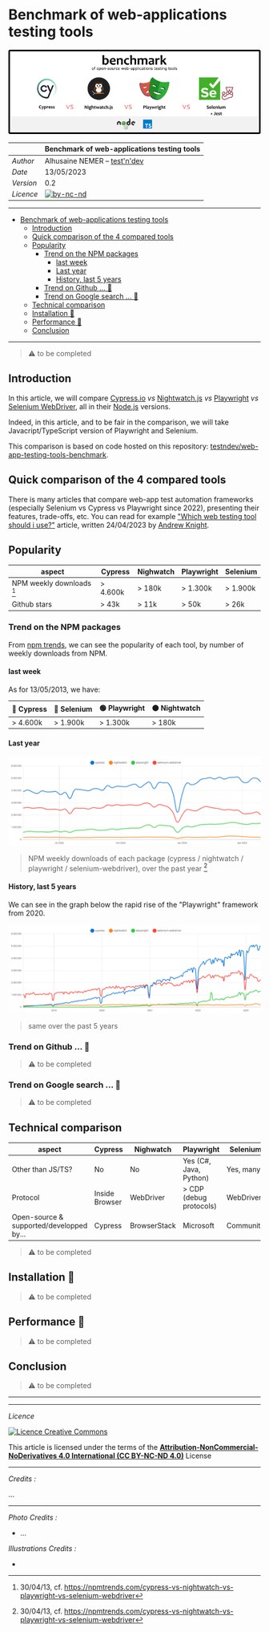 # Benchmark of web-applications testing tools

![](https://github.com/testndev/web-app-testing-tools-benchmark/raw/main/doc/header-image.png)

|           | Benchmark of web-applications testing tools                                                                |
| --------- | ---------------------------------------------------------------------------------------------------------- |
| _Author_  | Alhusaine NEMER – [test'n'dev](https://testndev.com/)                                                      |
| _Date_    | 13/05/2023                                                                                                 |
| _Version_ | 0.2                                                                                                        |
| _Licence_ | <a href="#licence"><img alt="by-nc-nd" src="https://i.creativecommons.org/l/by-nc-nd/4.0/88x31.png" /></a> |

---

- [Benchmark of web-applications testing tools](#benchmark-of-web-applications-testing-tools)
  - [Introduction](#introduction)
  - [Quick comparison of the 4 compared tools](#quick-comparison-of-the-4-compared-tools)
  - [Popularity](#popularity)
    - [Trend on the NPM packages](#trend-on-the-npm-packages)
      - [last week](#last-week)
      - [Last year](#last-year)
      - [History, last 5 years](#history-last-5-years)
    - [Trend on Github ... 🚧](#trend-on-github--)
    - [Trend on Google search ... 🚧](#trend-on-google-search--)
  - [Technical comparison](#technical-comparison)
  - [Installation 🚧](#installation-)
  - [Performance 🚧](#performance-)
  - [Conclusion](#conclusion)

---



> ⚠️ to be completed


## Introduction

In this article, we will compare [Cypress.io](https://cypress.io/) *vs* [Nightwatch.js](https://nightwatchjs.org) *vs* [Playwright](https://playwright.dev/) *vs* [Selenium WebDriver](https://www.selenium.dev/documentation/webdriver/), all in their [Node.js](https://nodejs.org) versions.

Indeed, in this article, and to be fair in the comparison, we will take Javacript/TypeScript version of Playwright and Selenium.

This comparison is based on code hosted on this repository: [testndev/web-app-testing-tools-benchmark](https://github.com/testndev/web-app-testing-tools-benchmark/).

## Quick comparison of the 4 compared tools

There is many articles that compare web-app test automation frameworks (especially Selenium vs Cypress vs Playwright since 2022), presenting their features, trade-offs, etc. You can read for example ["Which web testing tool should i use?"](https://automationpanda.com/2023/04/24/which-web-testing-tool-should-i-use) article, written 24/04/2023 by [Andrew Knight](https://twitter.com/automationpanda).

## Popularity

| aspect                    | Cypress  | Nighwatch | Playwright | Selenium |
| ------------------------- | -------- | --------- | ---------- | -------- |
| NPM weekly downloads [^1] | > 4.600k | > 180k    | > 1.300k   | > 1.900k |
| Github stars              | > 43k    | > 11k     | > 50k      | > 26k    |

 

### Trend on the NPM packages

From [npm trends](https://npmtrends.com/cypress-vs-nightwatch-vs-playwright-vs-selenium-webdriver), we can see the popularity of each tool, by number of weekly downloads from NPM. 

#### last week
As for 13/05/2013, we have:

| 🔵 Cypress | 🔴 Selenium | 🟢 Playwright | 🟠 Nightwatch |
| --------- | ---------- | ------------ | ------------ |
| > 4.600k  | > 1.900k   | > 1.300k     | > 180k       |


#### Last year

![](../img/300/npmtrends.cy-bw-pw-se.last-1y.png)
> NPM weekly downloads of each package (cypress / nightwatch / playwright / selenium-webdriver), over the past year [^1] 

#### History, last 5 years

We can see in the graph below the rapid rise of the "Playwright" framework from 2020.

![](../img/300/npmtrends.cy-bw-pw-se.last-5y.png)
> same over the past 5 years 



### Trend on Github ... 🚧


> ⚠️ to be completed



### Trend on Google search ... 🚧


> ⚠️ to be completed



## Technical comparison


| aspect                                   | Cypress        | Nighwatch    | Playwright              | Selenium  |
| ---------------------------------------- | -------------- | ------------ | ----------------------- | --------- |
| Other than JS/TS?                        | No             | No           | Yes (C#, Java, Python)  | Yes, many |
| Protocol                                 | Inside Browser | WebDriver    | > CDP (debug protocols) | WebDriver |
| Open-source & supported/developped by... | Cypress        | BrowserStack | Microsoft               | Community |
 
> ⚠️ to be completed


## Installation 🚧

> ⚠️ to be completed



## Performance 🚧

> ⚠️ to be completed

## Conclusion

> ⚠️ to be completed






----


---

<a id="licence"></a>

_Licence_

<a rel="license" href="http://creativecommons.org/licenses/by-nc-nd/4.0/"><img alt="Licence Creative Commons" style="border-width:0" src="https://i.creativecommons.org/l/by-nc-nd/4.0/88x31.png" /></a> 
 

This article is licensed under the terms of the 
<a rel="license" href="http://creativecommons.org/licenses/by-nc-nd/4.0/">__Attribution-NonCommercial-NoDerivatives 4.0 International (CC BY-NC-ND 4.0)__</a> License

---

_Credits :_

...

---

_Photo Credits :_

- ...
  

_Illustrations Credits :_
- [^1]:  30/04/13, cf. https://npmtrends.com/cypress-vs-nightwatch-vs-playwright-vs-selenium-webdriver
    